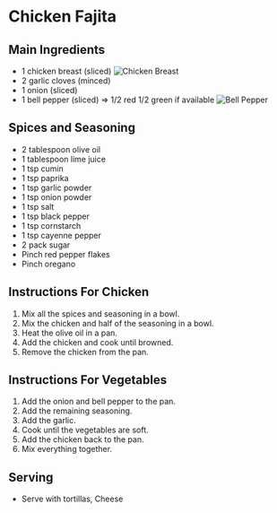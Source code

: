 # Chicken Fajita

## Main Ingredients
- 1 chicken breast (sliced)
![Chicken Breast](/img.png ':size=100')
- 2 garlic cloves (minced)
- 1 onion (sliced)
- 1 bell pepper (sliced) => 1/2 red 1/2 green if available
![Bell Pepper](/images/fajita/onion.png ':size=100') 

## Spices and Seasoning
- 2 tablespoon olive oil
- 1 tablespoon lime juice
- 1 tsp cumin
- 1 tsp paprika
- 1 tsp garlic powder
- 1 tsp onion powder
- 1 tsp salt
- 1 tsp black pepper
- 1 tsp cornstarch
- 1 tsp cayenne pepper
- 2 pack sugar
- Pinch red pepper flakes
- Pinch oregano

## Instructions For Chicken 
1. Mix all the spices and seasoning in a bowl.
2. Mix the chicken and half of the seasoning in a bowl.
3. Heat the olive oil in a pan.
4. Add the chicken and cook until browned.
5. Remove the chicken from the pan.

## Instructions For Vegetables
1. Add the onion and bell pepper to the pan.
2. Add the remaining seasoning.
3. Add the garlic.
4. Cook until the vegetables are soft.
5. Add the chicken back to the pan.
6. Mix everything together.

## Serving
- Serve with tortillas, Cheese

